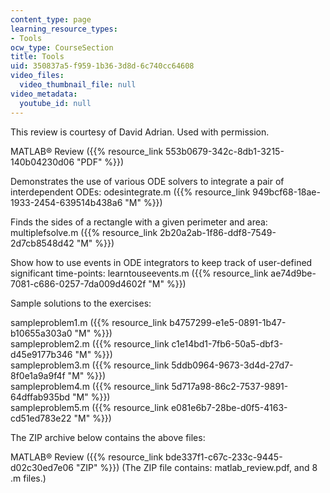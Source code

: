 ```yaml
---
content_type: page
learning_resource_types:
- Tools
ocw_type: CourseSection
title: Tools
uid: 350837a5-f959-1b36-3d8d-6c740cc64608
video_files:
  video_thumbnail_file: null
video_metadata:
  youtube_id: null
---
```


This review is courtesy of David Adrian. Used with permission.

MATLAB® Review ({{% resource_link 553b0679-342c-8db1-3215-140b04230d06 "PDF" %}})

Demonstrates the use of various ODE solvers to integrate a pair of interdependent ODEs: odesintegrate.m ({{% resource_link 949bcf68-18ae-1933-2454-639514b438a6 "M" %}})

Finds the sides of a rectangle with a given perimeter and area: multiplefsolve.m ({{% resource_link 2b20a2ab-1f86-ddf8-7549-2d7cb8548d42 "M" %}})

Show how to use events in ODE integrators to keep track of user-defined significant time-points: learntouseevents.m ({{% resource_link ae74d9be-7081-c686-0257-7da009d4602f "M" %}})

Sample solutions to the exercises:

sampleproblem1.m ({{% resource_link b4757299-e1e5-0891-1b47-b10655a303a0 "M" %}})  
sampleproblem2.m ({{% resource_link c1e14bd1-7fb6-50a5-dbf3-d45e9177b346 "M" %}})  
sampleproblem3.m ({{% resource_link 5ddb0964-9673-3d4d-27d7-8f0e1a9a9f4f "M" %}})  
sampleproblem4.m ({{% resource_link 5d717a98-86c2-7537-9891-64dffab935bd "M" %}})  
sampleproblem5.m ({{% resource_link e081e6b7-28be-d0f5-4163-cd51ed783e22 "M" %}})

The ZIP archive below contains the above files:

MATLAB® Review ({{% resource_link bde337f1-c67c-233c-9445-d02c30ed7e06 "ZIP" %}}) (The ZIP file contains: matlab\_review.pdf, and 8 .m files.)